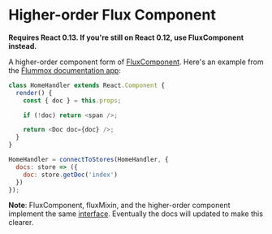 Higher-order Flux Component
===========================

**Requires React 0.13. If you're still on React 0.12, use FluxComponent instead.**

A higher-order component form of [FluxComponent](fluxcomponent.md). Here's an example from the [Flummox documentation app](https://github.com/acdlite/flummox/blob/master/docs/src/shared/components/HomeHandler.js#L15-L19):

```js
class HomeHandler extends React.Component {
  render() {
    const { doc } = this.props;

    if (!doc) return <span />;

    return <Doc doc={doc} />;
  }
}

HomeHandler = connectToStores(HomeHandler, {
  docs: store => ({
    doc: store.getDoc('index')
  })
});
```

**Note**: FluxComponent, fluxMixin, and the higher-order component implement the same [interface](https://github.com/acdlite/flummox/blob/master/src/addons/reactComponentMethods.js). Eventually the docs will updated to make this clearer.
